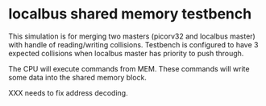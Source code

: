 # localbus shared memory testbench

This simulation is for merging two masters (picorv32 and localbus master)
with handle of reading/writing collisions. Testbench is configured to have 3
expected collisions when localbus master has priority to push through.

The CPU will execute commands from MEM.
These commands will write some data into the shared memory block.

XXX needs to fix address decoding.
